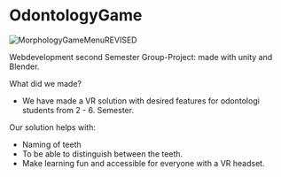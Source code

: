 # OdontologyGame

![MorphologyGameMenuREVISED](https://github.com/Butterbrot123/OdontologyGame/assets/43400870/44613fbd-4bb7-4560-bb59-807cbc85a6d4)

Webdevelopment second Semester Group-Project: made with unity and Blender. 

What did we made? 
- We have made a VR solution with desired features for odontologi students from 2 - 6. Semester.

Our solution helps with:
- Naming of teeth
- To be able to distinguish between the teeth.
- Make learning fun and accessible for everyone with a VR headset. 
